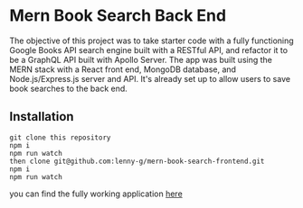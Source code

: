 # Mern Book Search Back End

The objective of this project was to take starter code with a fully functioning Google Books API search engine built with a RESTful API, and refactor it to be a GraphQL API built with Apollo Server. The app was built using the MERN stack with a React front end, MongoDB database, and Node.js/Express.js server and API. It's already set up to allow users to save book searches to the back end.

## Installation

```
git clone this repository
npm i
npm run watch
then clone git@github.com:lenny-g/mern-book-search-frontend.git
npm i
npm run watch
```

you can find the fully working application [here](git@github.com:lenny-g/mern-book-search-frontend.git)
